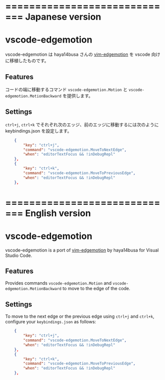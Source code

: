 =============================
Japanese version
=============================
# vscode-edgemotion

vscode-edgemotion は haya14busa さんの [vim-edgemotion](https://github.com/haya14busa/vim-edgemotion) を vscode 向けに移植したものです。

## Features

コードの端に移動するコマンド `vscode-edgemotion.Motion` と `vscode-edgemotion.MotionBackward` を提供します。

## Settings

`ctrl+j`, `ctrl+k` でそれぞれ次のエッジ、前のエッジに移動するには次のように keybindings.json を設定します。

```json
    {
        "key": "ctrl+j",
        "command": "vscode-edgemotion.MoveToNextEdge",
        "when": "editorTextFocus && !inDebugRepl"
    },
    {
        "key": "ctrl+k",
        "command": "vscode-edgemotion.MoveToPreviousEdge",
        "when": "editorTextFocus && !inDebugRepl"
    },
```

=============================
English version
=============================
# vscode-edgemotion


vscode-edgemotion is a port of [vim-edgemotion](https://github.com/haya14busa/vim-edgemotion) by haya14busa for Visual Studio Code.

## Features


Provides commands `vscode-edgemotion.Motion` and `vscode-edgemotion.MotionBackward` to move to the edge of the code.

## Settings


To move to the next edge or the previous edge using `ctrl+j` and `ctrl+k`, configure your `keybindings.json` as follows:

```json
    {
        "key": "ctrl+j",
        "command": "vscode-edgemotion.MoveToNextEdge",
        "when": "editorTextFocus && !inDebugRepl"
    },
    {
        "key": "ctrl+k",
        "command": "vscode-edgemotion.MoveToPreviousEdge",
        "when": "editorTextFocus && !inDebugRepl"
    },
```
